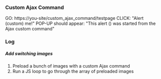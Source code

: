 ### Custom Ajax Command

GO: https://you-site/custom_ajax_command/testpage
CLICK: "Alert (custom) me!"
POP-UP should appear: "This alert () was started from the Ajax custom command"


### Log

##### Add switching images

1. Preload a bunch of images with a custom Ajax command 
2. Run a JS loop to go through the array of preloaded images

